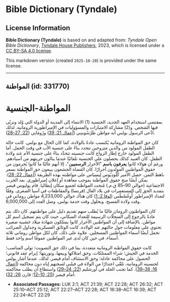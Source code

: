 # Bible Dictionary (Tyndale)

## License Information

**Bible Dictionary (Tyndale)** is based on and adapted from: _Tyndale Open Bible Dictionary_, [Tyndale House Publishers](https://tyndaleopenresources.com/), 2023, which is licensed under a [CC BY-SA 4.0 license](https://creativecommons.org/licenses/by-sa/4.0/legalcode.en).

This markdown version (created `2025-10-20`) is provided under the same license.



--------------------------------

## المواطنة (id: 331770)

المواطنة\-الجنسية
=================

بمقتضى استخدام العهد الجديد، الجنسية (1\) الانتماء إلى المدينة أو الدولة التي وُلد وتربّى فيها الشخص. و(2\) مشاركة الامتيازات والمسؤوليات في الإمبراطورية الرومانية. لذلك ادَّعى الرسول بولس أنه مواطن طَرْسُوسِي ([أعمال 21: 39](https://ref.ly/Acts21:39)) ورُومَانِي ([22: 27–28](https://ref.ly/Acts22:27-Acts22:28)).

كان حق المواطنة الرومانية يُكتسب عادةً بالولادة، كما كان الحال مع بولس. كانت حالة الطفل المولود من والدين متزوجين تتحدد بناءً على جنسية الأب في وقت الحمل. أما الطفل المولود خارج إطار الزواج كانت جنسيته تتحدَّد بناءً على جنسية الأم عند ولادة الطفل. كان العبيد كذلك يحصلون على الجنسية تلقائيًا عندما ينالون حريتهم من أسيادهم. ورغم أن هؤلاء كانوا **يعرفون باسم** "الأحرار **الرسميين**"، إلا أنهم غالبًا ما كانوا يُحرمون من حقوق المواطنين المولدون أحرارًا. كان القضاة الجشعون يبيعون حق المواطنة بسعر باهظ الثمن. حصل الأمير كُلُودِيُوس لِيسِيَاس على مواطنته بهذه الطريقة ([أعمال 22: 28](https://ref.ly/Acts22:28)). يمكن أيضًا منح حقوق المواطنة بموجب معاهدة أو إعلان إمبراطوري. بعد الحرب الاجتماعية (حوالي 90–85 ق.م.) مُنحت المواطنة لجميع سكان إيطاليا. قام يوليوس قيصر بتمديد الحق إلى المستعمرات في بلاد الغال (فرنسا) والمقاطعات في آسيا الصغرى. وفقًا لتعداد الإمبراطور أُوغُسْطُس ([لوقا 2: 1](https://ref.ly/Luke2:1)) كان هناك حوالي 4,233,000 مواطن روماني في وقت ولادة المسيح. وبحلول وقت خدمة بولس، وصل العدد إلى 6,000,000\.

كان المواطنون الرومان غالبًا ما يُطلب منهم تقديم دليل على مواطنتهم. كان ذلك يتم عادةً بالرجوع إلى السجلّات الرسيمة للتعداد السكاني، حيث كان يتم تسجيل اسم كل مواطن. بالإضافة إلى أن المواطنين الأحرار كانوا يمتلكون شهادة ميلاد خشبية صغيرة تحتوي على معلومات حول حالتهم عند الولادة. كانت الوثائق العسكرية وجداول الضرائب تحمل أيضًا أسماء المواطنين المسجلين. علاوة على ذلك، كان لكل مواطن روماني ثلاثة أسماء، في حين كان لدى غير المواطنين عمومًا اسم واحد فقط.

كانت حقوق المواطنة الرومانية متعددة، بما في ذلك حق التصويت؛ تولي المناصب؛ الخدمة في الجيش؛ شراء الممتلكات، وحق امتلاكها وبيعها، وتوريثها؛ إبرام عقد قانوني؛ الحصول على محاكمة عادلة؛ وحق الاستئناف أمام قيصر. لذلك، عندما أشار بولس لجنسيته الرومانية، تلقّى اعتذارًا من الولاة في فيلبي لسجنهم إياه دون محاكمة ([أعمال 16: 38–39](https://ref.ly/Acts16:38-Acts16:39)). كما تجنب الجلد في أورشليم ([22: 24–29](https://ref.ly/Acts22:24-Acts22:29)) واستطاع أن يطلب محاكمته أمام قيصر ([25: 10–12](https://ref.ly/Acts25:10-Acts25:12)؛ قارن [26: 32](https://ref.ly/Acts26:32)).

* **Associated Passages:** LUK 2:1; ACT 21:39; ACT 22:28; ACT 26:32; ACT 25:10–ACT 25:12; ACT 22:27–ACT 22:28; ACT 16:38–ACT 16:39; ACT 22:24–ACT 22:29

